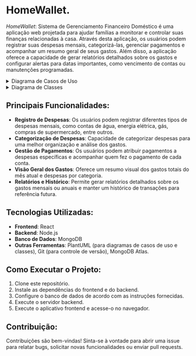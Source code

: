 # HomeWallet.

*HomeWallet*: Sistema de Gerenciamento Financeiro Doméstico é uma aplicação web projetada para ajudar famílias a monitorar e controlar suas finanças relacionadas à casa. Através desta aplicação, os usuários podem registrar suas despesas mensais, categorizá-las, gerenciar pagamentos e acompanhar um resumo geral de seus gastos. Além disso, a aplicação oferece a capacidade de gerar relatórios detalhados sobre os gastos e configurar alertas para datas importantes, como vencimento de contas ou manutenções programadas.

<details>
 <summary>Diagrama de Casos de Uso</summary>
 <!-- <img src='diagrams/images/use_cases.png'> -->
</details>
<details>
 <summary>Diagrama de Classes</summary>
 <!-- <img src='diagrams/images/class_diagram.png'> -->
</details>

## Principais Funcionalidades:
- **Registro de Despesas**: Os usuários podem registrar diferentes tipos de despesas mensais, como contas de água, energia elétrica, gás, compras de supermercado, entre outros.
- **Categorização de Despesas**: Capacidade de categorizar despesas para uma melhor organização e análise dos gastos.
- **Gestão de Pagamentos**: Os usuários podem atribuir pagamentos a despesas específicas e acompanhar quem fez o pagamento de cada conta.
- **Visão Geral dos Gastos**: Oferece um resumo visual dos gastos totais do mês atual e despesas por categoria.
- **Relatórios e Histórico**: Permite gerar relatórios detalhados sobre os gastos mensais ou anuais e manter um histórico de transações para referência futura.


## Tecnologias Utilizadas:
- **Frontend**: React
- **Backend**: Node.js
- **Banco de Dados**: MongoDB
- **Outras Ferramentas**: PlantUML (para diagramas de casos de uso e classes), Git (para controle de versão), MongoDB Atlas.

## Como Executar o Projeto:
1. Clone este repositório.
2. Instale as dependências do frontend e do backend.
3. Configure o banco de dados de acordo com as instruções fornecidas.
4. Execute o servidor backend.
5. Execute o aplicativo frontend e acesse-o no navegador.

## Contribuição:
Contribuições são bem-vindas! Sinta-se à vontade para abrir uma issue para relatar bugs, solicitar novas funcionalidades ou enviar pull requests.
